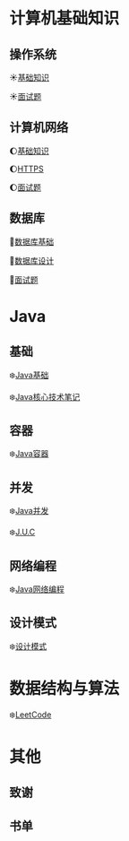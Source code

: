 # 计算机基础知识

## 操作系统

:sunny:[基础知识](Markdown/操作系统)

:sunny:[面试题](Markdown/操作系统面试题)

## 计算机网络

:moon:[基础知识](Markdown/计算机网络)

:moon:[HTTPS](Markdown/HTTPS)

:moon:[面试题]()

## 数据库

:crescent_moon:[数据库基础](Markdown/数据库基础)

:crescent_moon:[数据库设计](Markdown/数据库)

:crescent_moon:[面试题]()

# Java

## 基础

:snowflake:[Java基础](Markdown/Java基础)

:snowflake:[Java核心技术笔记](Markdown/Java核心技术)

## 容器

:snowflake:[Java容器](Markdown/Java容器)

## 并发

:snowflake:[Java并发](Markdown/Java并发)

:snowflake:[J.U.C](Markdown/J.U.C)

## 网络编程

:snowflake:[Java网络编程]()​

## 设计模式

:snowflake:[设计模式](Markdown/设计模式)​

# 数据结构与算法

:snowflake:[LeetCode](Markdown/LeetCode)

# 其他

## 致谢

## 书单
